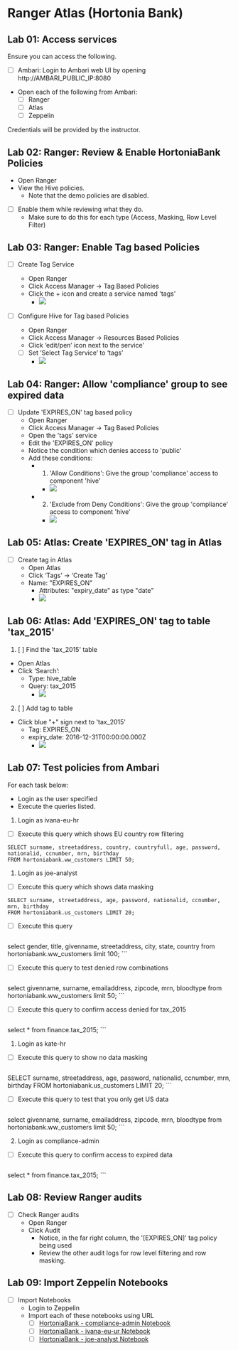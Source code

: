 # Ranger Atlas (Hortonia Bank)

## Lab 01: Access services

Ensure you can access the following.

- [ ] Ambari: Login to Ambari web UI by opening http://AMBARI_PUBLIC_IP:8080
- Open each of the following from Ambari:
  - [ ] Ranger
  - [ ] Atlas
  - [ ] Zeppelin

Credentials will be provided by the instructor.

## Lab 02: Ranger: Review & Enable HortoniaBank Policies

- Open Ranger
- View the Hive policies.
  - Note that the demo policies are disabled.
- [ ] Enable them while reviewing what they do.
  - Make sure to do this for each type (Access, Masking, Row Level Filter)

## Lab 03: Ranger: Enable Tag based Policies

- [ ] Create Tag Service
  - Open Ranger
  - Click Access Manager -> Tag Based Policies
  - Click the + icon and create a service named 'tags'
    - ![](./media/screenshot-ranger-add-tag-service.png)

- [ ] Configure Hive for Tag based Policies
  - Open Ranger
  - Click Access Manager -> Resources Based Policies
  - Click ‘edit/pen’ icon next to the service’
  - [ ] Set ‘Select Tag Service’ to ‘tags’
    - ![](./media/screenshot-ranger-configure-hive-tag-service.png)

## Lab 04: Ranger: Allow 'compliance' group to see expired data

- [ ] Update 'EXPIRES_ON' tag based policy
  - Open Ranger
  - Click Access Manager -> Tag Based Policies
  - Open the 'tags' service
  - Edit the 'EXPIRES_ON' policy
  - Notice the condition which denies access to 'public'
  - Add these conditions:
    - 1. 'Allow Conditions': Give the group 'compliance' access to component 'hive'
      - ![](./media/screenshot-ranger-add-tag-condition1.png)
    - 2. 'Exclude from Deny Conditions': Give the group 'compliance' access to component 'hive'
      - ![](./media/screenshot-ranger-add-tag-condition1.png)

## Lab 05: Atlas: Create 'EXPIRES_ON' tag in Atlas

- [ ] Create tag in Atlas
  - Open Atlas
  - Click ‘Tags’ -> ‘Create Tag’
  - Name: "EXPIRES_ON"
    - Attributes: "expiry_date" as type "date"
    - ![](./media/screenshot-atlas-create-tag-expireson.png)

## Lab 06: Atlas: Add 'EXPIRES_ON' tag to table 'tax_2015'

1. [ ] Find the 'tax_2015' table
  - Open Atlas
  - Click ‘Search’:
    - Type: hive_table
    - Query: tax_2015
      - ![](media/screenshot-atlas-tax2015-search.png)
2. [ ] Add tag to table
  - Click blue "+" sign next to 'tax_2015'
    - Tag: EXPIRES_ON
    - expiry_date: 2016-12-31T00:00:00.000Z
      - ![](media/screenshot-atlas-tax2015-tag.png)

## Lab 07: Test policies from Ambari

For each task below:
- Login as the user specified
- Execute the queries listed.

1. Login as ivana-eu-hr
  - [ ] Execute this query which shows EU country row filtering
```
SELECT surname, streetaddress, country, countryfull, age, password, nationalid, ccnumber, mrn, birthday
FROM hortoniabank.ww_customers LIMIT 50;
```

1. Login as joe-analyst
  - [ ] Execute this query which shows data masking
```
SELECT surname, streetaddress, age, password, nationalid, ccnumber, mrn, birthday
FROM hortoniabank.us_customers LIMIT 20;
```

  - [ ] Execute this query
    ```
select gender, title, givenname, streetaddress, city, state, country from hortoniabank.ww_customers
limit 100;
    ```
  - [ ] Execute this query to test denied row combinations
    ```
select givenname, surname, emailaddress, zipcode, mrn, bloodtype
from hortoniabank.ww_customers
limit 50;
    ```
  - [ ] Execute this query to confirm access denied for tax_2015
    ```
select * from finance.tax_2015;
    ```

1. Login as kate-hr
  - [ ] Execute this query to show no data masking
    ```
SELECT surname, streetaddress, age, password, nationalid, ccnumber, mrn, birthday
FROM hortoniabank.us_customers LIMIT 20;
    ```
  - [ ] Execute this query to test that you only get US data
    ```
select givenname, surname, emailaddress, zipcode, mrn, bloodtype
from hortoniabank.ww_customers
limit 50;
    ```

2.	Login as compliance-admin
- [ ] Execute this query to confirm access to expired data
    ```
select * from finance.tax_2015;
    ```

## Lab 08: Review Ranger audits

- [ ] Check Ranger audits
  - Open Ranger
  - Click Audit
    - Notice, in the far right column, the '[EXPIRES_ON]' tag policy being used
    - Review the other audit logs for row level filtering and row masking.

## Lab 09: Import Zeppelin Notebooks

- [ ] Import Notebooks
  - Login to Zeppelin
  - Import each of these notebooks using URL
    - [ ] [HortoniaBank - compliance-admin Notebook](https://raw.githubusercontent.com/seanorama/masterclass/master/ranger-atlas/Notebooks/HortoniaBank%20-%20Compliance%20Admin%20View.json)
    - [ ] [HortoniaBank - ivana-eu-ur Notebook](https://raw.githubusercontent.com/seanorama/masterclass/master/ranger-atlas/Notebooks/HortoniaBank%20-%20Ivana%20EU%20HR.json)
    - [ ] [HortoniaBank - joe-analyst Notebook](https://raw.githubusercontent.com/seanorama/masterclass/master/ranger-atlas/Notebooks/HortoniaBank%20-%20Joe%20Analyst.json)
